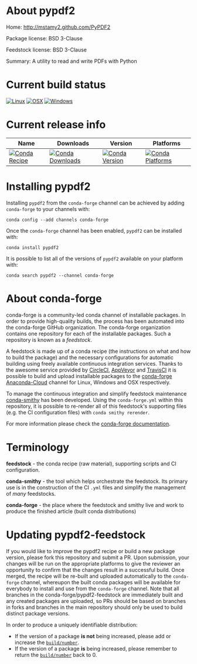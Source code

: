 About pypdf2
============

Home: http://mstamy2.github.com/PyPDF2

Package license: BSD 3-Clause

Feedstock license: BSD 3-Clause

Summary: A utility to read and write PDFs with Python



Current build status
====================

[![Linux](https://img.shields.io/circleci/project/github/conda-forge/pypdf2-feedstock/master.svg?label=Linux)](https://circleci.com/gh/conda-forge/pypdf2-feedstock)
[![OSX](https://img.shields.io/travis/conda-forge/pypdf2-feedstock/master.svg?label=macOS)](https://travis-ci.org/conda-forge/pypdf2-feedstock)
[![Windows](https://img.shields.io/appveyor/ci/conda-forge/pypdf2-feedstock/master.svg?label=Windows)](https://ci.appveyor.com/project/conda-forge/pypdf2-feedstock/branch/master)

Current release info
====================

| Name | Downloads | Version | Platforms |
| --- | --- | --- | --- |
| [![Conda Recipe](https://img.shields.io/badge/recipe-pypdf2-green.svg)](https://anaconda.org/conda-forge/pypdf2) | [![Conda Downloads](https://img.shields.io/conda/dn/conda-forge/pypdf2.svg)](https://anaconda.org/conda-forge/pypdf2) | [![Conda Version](https://img.shields.io/conda/vn/conda-forge/pypdf2.svg)](https://anaconda.org/conda-forge/pypdf2) | [![Conda Platforms](https://img.shields.io/conda/pn/conda-forge/pypdf2.svg)](https://anaconda.org/conda-forge/pypdf2) |

Installing pypdf2
=================

Installing `pypdf2` from the `conda-forge` channel can be achieved by adding `conda-forge` to your channels with:

```
conda config --add channels conda-forge
```

Once the `conda-forge` channel has been enabled, `pypdf2` can be installed with:

```
conda install pypdf2
```

It is possible to list all of the versions of `pypdf2` available on your platform with:

```
conda search pypdf2 --channel conda-forge
```


About conda-forge
=================

conda-forge is a community-led conda channel of installable packages.
In order to provide high-quality builds, the process has been automated into the
conda-forge GitHub organization. The conda-forge organization contains one repository
for each of the installable packages. Such a repository is known as a *feedstock*.

A feedstock is made up of a conda recipe (the instructions on what and how to build
the package) and the necessary configurations for automatic building using freely
available continuous integration services. Thanks to the awesome service provided by
[CircleCI](https://circleci.com/), [AppVeyor](https://www.appveyor.com/)
and [TravisCI](https://travis-ci.org/) it is possible to build and upload installable
packages to the [conda-forge](https://anaconda.org/conda-forge)
[Anaconda-Cloud](https://anaconda.org/) channel for Linux, Windows and OSX respectively.

To manage the continuous integration and simplify feedstock maintenance
[conda-smithy](https://github.com/conda-forge/conda-smithy) has been developed.
Using the ``conda-forge.yml`` within this repository, it is possible to re-render all of
this feedstock's supporting files (e.g. the CI configuration files) with ``conda smithy rerender``.

For more information please check the [conda-forge documentation](https://conda-forge.org/docs/).

Terminology
===========

**feedstock** - the conda recipe (raw material), supporting scripts and CI configuration.

**conda-smithy** - the tool which helps orchestrate the feedstock.
                   Its primary use is in the construction of the CI ``.yml`` files
                   and simplify the management of *many* feedstocks.

**conda-forge** - the place where the feedstock and smithy live and work to
                  produce the finished article (built conda distributions)


Updating pypdf2-feedstock
=========================

If you would like to improve the pypdf2 recipe or build a new
package version, please fork this repository and submit a PR. Upon submission,
your changes will be run on the appropriate platforms to give the reviewer an
opportunity to confirm that the changes result in a successful build. Once
merged, the recipe will be re-built and uploaded automatically to the
`conda-forge` channel, whereupon the built conda packages will be available for
everybody to install and use from the `conda-forge` channel.
Note that all branches in the conda-forge/pypdf2-feedstock are
immediately built and any created packages are uploaded, so PRs should be based
on branches in forks and branches in the main repository should only be used to
build distinct package versions.

In order to produce a uniquely identifiable distribution:
 * If the version of a package **is not** being increased, please add or increase
   the [``build/number``](https://conda.io/docs/user-guide/tasks/build-packages/define-metadata.html#build-number-and-string).
 * If the version of a package **is** being increased, please remember to return
   the [``build/number``](https://conda.io/docs/user-guide/tasks/build-packages/define-metadata.html#build-number-and-string)
   back to 0.
